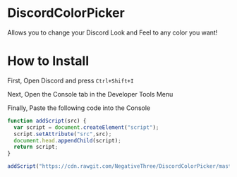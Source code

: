 # DiscordColorPicker
Allows you to change your Discord Look and Feel to any color you want!

# How to Install
First, Open Discord and press ``Ctrl+Shift+I``

Next, Open the Console tab in the Developer Tools Menu

Finally, Paste the following code into the Console
```javascript
function addScript(src) {
  var script = document.createElement("script");
  script.setAttribute("src",src);
  document.head.appendChild(script);
  return script;
}

addScript("https://cdn.rawgit.com/NegativeThree/DiscordColorPicker/master/DiscordColorPicker.js");
```
